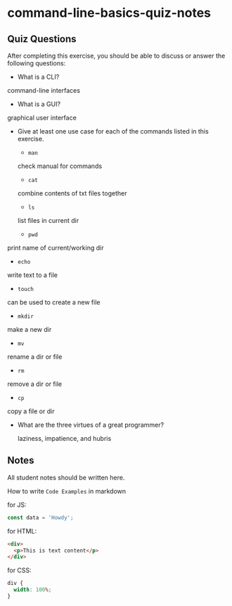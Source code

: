 # command-line-basics-quiz-notes

## Quiz Questions

After completing this exercise, you should be able to discuss or answer the following questions:

- What is a CLI?

command-line interfaces

- What is a GUI?

graphical user interface

- Give at least one use case for each of the commands listed in this exercise.

  - `man`

  check manual for commands

  - `cat`

  combine contents of txt files together

  - `ls`

  list files in current dir

  - `pwd`

print name of current/working dir

- `echo`

write text to a file

- `touch`

can be used to create a new file

- `mkdir`

make a new dir

- `mv`

rename a dir or file

- `rm`

remove a dir or file

- `cp`

copy a file or dir

- What are the three virtues of a great programmer?

  laziness, impatience, and hubris

## Notes

All student notes should be written here.

How to write `Code Examples` in markdown

for JS:

```javascript
const data = 'Howdy';
```

for HTML:

```html
<div>
  <p>This is text content</p>
</div>
```

for CSS:

```css
div {
  width: 100%;
}
```
